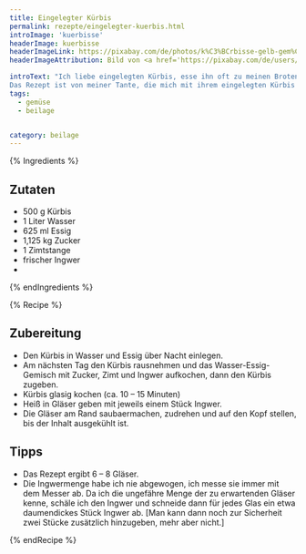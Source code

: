 ```yaml
---
title: Eingelegter Kürbis
permalink: rezepte/eingelegter-kuerbis.html
introImage: 'kuerbisse'
headerImage: kuerbisse
headerImageLink: https://pixabay.com/de/photos/k%C3%BCrbisse-gelb-gem%C3%BCse-nahrungsmittel-457716/
headerImageAttribution: Bild von <a href='https://pixabay.com/de/users/127071-127071/?utm_source=link-attribution&amp;utm_medium=referral&amp;utm_campaign=image&amp;utm_content=457716'>Frauke Feind</a> auf <a href='https://pixabay.com/de/?utm_source=link-attribution&amp;utm_medium=referral&amp;utm_campaign=image&amp;utm_content=457716'>Pixabay</a>

introText: "Ich liebe eingelegten Kürbis, esse ihn oft zu meinen Broten mittags. Übrigens sind alle Zutatenmengen ernst gemeint, auch die große Zuckermenge.
Das Rezept ist von meiner Tante, die mich mit ihrem eingelegten Kürbis süchtig gemacht hat !"
tags:
  - gemüse
  - beilage


category: beilage
---
```


{% Ingredients %}

## Zutaten

- 500 g Kürbis
- 1 Liter Wasser
- 625 ml Essig
- 1,125 kg Zucker
- 1 Zimtstange
- frischer Ingwer
-
{% endIngredients %}

{% Recipe %}

## Zubereitung

- Den Kürbis in Wasser und Essig über Nacht einlegen.
- Am nächsten Tag den Kürbis rausnehmen und das Wasser-Essig-Gemisch mit Zucker, Zimt und Ingwer aufkochen, dann den Kürbis zugeben.
- Kürbis glasig kochen (ca. 10 – 15 Minuten)
- Heiß in Gläser geben mit jeweils einem Stück Ingwer.
- Die Gläser am Rand saubaermachen, zudrehen und auf den Kopf stellen, bis der Inhalt ausgekühlt ist.

## Tipps

- Das Rezept ergibt 6 – 8 Gläser.
- Die Ingwermenge habe ich nie abgewogen, ich messe sie immer mit dem Messer ab. Da ich die ungefähre Menge der zu erwartenden Gläser kenne, schäle ich den Ingwer und schneide dann für jedes Glas ein etwa daumendickes Stück Ingwer ab. [Man kann dann noch zur Sicherheit zwei Stücke zusätzlich hinzugeben, mehr aber nicht.]

{% endRecipe %}

